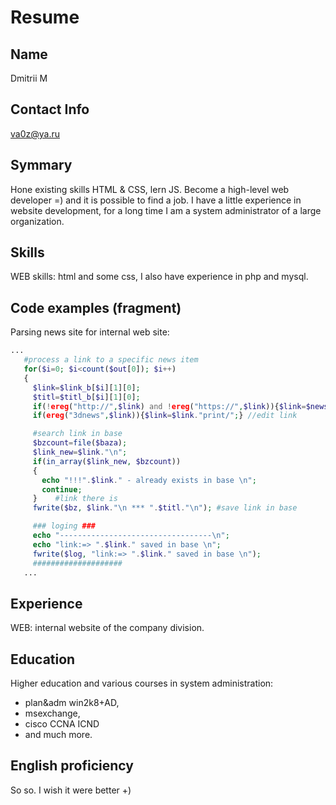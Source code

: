 # Resume

## Name
 Dmitrii M
## Contact Info
va0z@ya.ru
## Symmary
Hone existing skills HTML & CSS, lern JS. Become a high-level web developer  =) and it is possible to find a job. I have a little experience in website development, for a long time I am a system administrator of a large organization.
## Skills
WEB skills: html and some css, I also have experience in php and mysql.
## Code examples (fragment)
Parsing news site for internal web site:

 ```php
 ...
    #process a link to a specific news item
    for($i=0; $i<count($out[0]); $i++)
    {
      $link=$link_b[$i][1][0];
      $titl=$titl_b[$i][1][0];
      if(!ereg("http://",$link) and !ereg("https://",$link)){$link=$news_url_root.$link;}
      if(ereg("3dnews",$link)){$link=$link."print/";} //edit link

      #search link in base
      $bzcount=file($baza);
      $link_new=$link."\n";
      if(in_array($link_new, $bzcount))  
      {
        echo "!!!".$link." - already exists in base \n";
        continue;
      }    #link there is
      fwrite($bz, $link."\n *** ".$titl."\n"); #save link in base

      ### loging ###
      echo "----------------------------------\n";
      echo "link:=> ".$link." saved in base \n";
      fwrite($log, "link:=> ".$link." saved in base \n"); 
      ####################
    ...
```
## Experience 
WEB: internal website of the company division.
## Education 
Higher education and various courses in system administration: 
- plan&adm win2k8+AD, 
- msexchange, 
- cisco CCNA ICND
- and much more.
## English proficiency
 So so. I wish it were better +)
